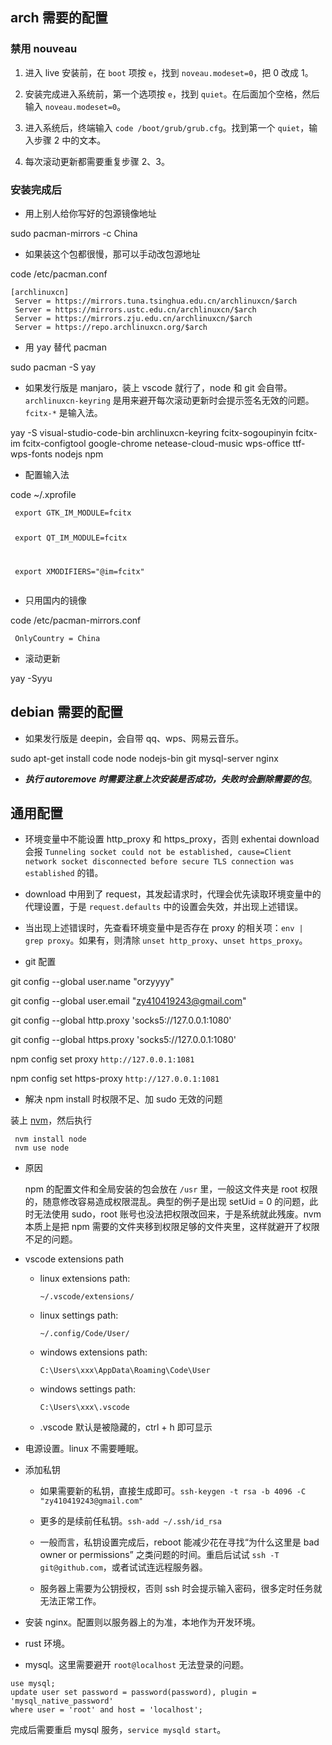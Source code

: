 <h2 id="arch-需要的配置">arch 需要的配置</h2>
<h3 id="禁用-nouveau">禁用 nouveau</h3>
<ol>
<li><p>进入 live 安装前，在 <code>boot</code> 项按 <code>e</code>，找到 <code>noveau.modeset=0</code>，把 0 改成 1。</p>
</li>
<li><p>安装完成进入系统前，第一个选项按 <code>e</code>，找到 <code>quiet</code>。在后面加个空格，然后输入 <code>noveau.modeset=0</code>。</p>
</li>
<li><p>进入系统后，终端输入 <code>code /boot/grub/grub.cfg</code>。找到第一个 <code>quiet</code>，输入步骤 2 中的文本。</p>
</li>
<li><p>每次滚动更新都需要重复步骤 2、3。</p>
</li>
</ol>
<h3 id="安装完成后">安装完成后</h3>
<ul>
<li>用上别人给你写好的包源镜像地址</li>
</ul>
<p> sudo pacman-mirrors -c China</p>
<ul>
<li>如果装这个包都很慢，那可以手动改包源地址</li>
</ul>
<p> code /etc/pacman.conf</p>
<pre><code class="language-bash">[archlinuxcn]
 Server = https://mirrors.tuna.tsinghua.edu.cn/archlinuxcn/$arch
 Server = https://mirrors.ustc.edu.cn/archlinuxcn/$arch
 Server = https://mirrors.zju.edu.cn/archlinuxcn/$arch
 Server = https://repo.archlinuxcn.org/$arch
</code></pre>
<ul>
<li>用 yay 替代 pacman</li>
</ul>
<p> sudo pacman -S yay</p>
<ul>
<li>如果发行版是 manjaro，装上 vscode 就行了，node 和 git 会自带。<code>archlinuxcn-keyring</code> 是用来避开每次滚动更新时会提示签名无效的问题。<code>fcitx-*</code> 是输入法。</li>
</ul>
<p> yay -S visual-studio-code-bin archlinuxcn-keyring fcitx-sogoupinyin fcitx-im fcitx-configtool google-chrome netease-cloud-music wps-office ttf-wps-fonts nodejs npm</p>
<ul>
<li>配置输入法</li>
</ul>
<p> code ~/.xprofile</p>
<pre><code class="language-bash"> export GTK_IM_MODULE=fcitx

<p> export QT_IM_MODULE=fcitx</p>
<p> export XMODIFIERS=&quot;@im=fcitx&quot;
</code></pre></p>
<ul>
<li>只用国内的镜像</li>
</ul>
<p> code /etc/pacman-mirrors.conf</p>
<pre><code class="language-bash"> OnlyCountry = China
</code></pre>
<ul>
<li>滚动更新</li>
</ul>
<p> yay -Syyu</p>
<h2 id="debian-需要的配置">debian 需要的配置</h2>
<ul>
<li>如果发行版是 deepin，会自带 qq、wps、网易云音乐。</li>
</ul>
<p> sudo apt-get install code node nodejs-bin git mysql-server nginx</p>
<ul>
<li><b><em>执行 autoremove 时需要注意上次安装是否成功，失败时会删除需要的包</em></b>。</li>
</ul>
<h2 id="通用配置">通用配置</h2>
<ul>
<li><p>环境变量中不能设置 http_proxy 和 https_proxy，否则 exhentai download 会报 <code>Tunneling socket could not be established, cause=Client network socket disconnected before secure TLS connection was established</code> 的错。</p>
</li>
<li><p>download 中用到了 request，其发起请求时，代理会优先读取环境变量中的代理设置，于是 <code>request.defaults</code> 中的设置会失效，并出现上述错误。</p>
</li>
<li><p>当出现上述错误时，先查看环境变量中是否存在 proxy 的相关项：<code>env | grep proxy</code>。如果有，则清除 <code>unset http_proxy</code>、<code>unset https_proxy</code>。</p>
</li>
<li><p>git 配置</p>
</li>
</ul>
<p> git config --global user.name &quot;orzyyyy&quot;</p>
<p> git config --global user.email &quot;<a href="mailto:&#x7a;&#121;&#x34;&#49;&#48;&#x34;&#49;&#57;&#50;&#x34;&#x33;&#x40;&#103;&#109;&#x61;&#105;&#108;&#x2e;&#x63;&#x6f;&#x6d;">&#x7a;&#121;&#x34;&#49;&#48;&#x34;&#49;&#57;&#50;&#x34;&#x33;&#x40;&#103;&#109;&#x61;&#105;&#108;&#x2e;&#x63;&#x6f;&#x6d;</a>&quot;</p>
<p> git config --global http.proxy &#39;socks5://127.0.0.1:1080&#39;</p>
<p> git config --global https.proxy &#39;socks5://127.0.0.1:1080&#39;</p>
<p> npm config set proxy <code>http://127.0.0.1:1081</code></p>
<p> npm config set https-proxy <code>http://127.0.0.1:1081</code></p>
<ul>
<li>解决 npm install 时权限不足、加 sudo 无效的问题</li>
</ul>
<p> 装上 <a href="https://github.com/nvm-sh/nvm#install--update-script">nvm</a>，然后执行</p>
<pre><code class="language-bash"> nvm install node
 nvm use node
</code></pre>
<ul>
<li><p>原因</p>
<p>npm 的配置文件和全局安装的包会放在 <code>/usr</code> 里，一般这文件夹是 root 权限的，随意修改容易造成权限混乱。典型的例子是出现 setUid = 0 的问题，此时无法使用 sudo，root 账号也没法把权限改回来，于是系统就此残废。nvm 本质上是把 npm 需要的文件夹移到权限足够的文件夹里，这样就避开了权限不足的问题。</p>
</li>
<li><p>vscode extensions path</p>
<ul>
<li><p>linux extensions path:</p>
<p><code>~/.vscode/extensions/</code></p>
</li>
<li><p>linux settings path:</p>
<p><code>~/.config/Code/User/</code></p>
</li>
<li><p>windows extensions path:</p>
<p><code>C:\Users\xxx\AppData\Roaming\Code\User</code></p>
</li>
<li><p>windows settings path:</p>
<p><code>C:\Users\xxx\.vscode</code></p>
</li>
<li><p>.vscode 默认是被隐藏的，ctrl + h 即可显示</p>
</li>
</ul>
</li>
<li><p>电源设置。linux 不需要睡眠。</p>
</li>
<li><p>添加私钥</p>
<ul>
<li><p>如果需要新的私钥，直接生成即可。<code>ssh-keygen -t rsa -b 4096 -C &quot;zy410419243@gmail.com&quot;</code></p>
</li>
<li><p>更多的是续前任私钥。<code>ssh-add ~/.ssh/id_rsa</code></p>
</li>
<li><p>一般而言，私钥设置完成后，reboot 能减少花在寻找“为什么这里是 bad owner or permissions” 之类问题的时间。重启后试试 <code>ssh -T git@github.com</code>，或者试试连远程服务器。</p>
</li>
<li><p>服务器上需要为公钥授权，否则 ssh 时会提示输入密码，很多定时任务就无法正常工作。</p>
</li>
</ul>
</li>
<li><p>安装 nginx。配置则以服务器上的为准，本地作为开发环境。</p>
</li>
<li><p>rust 环境。</p>
</li>
<li><p>mysql。这里需要避开 <code>root@localhost</code> 无法登录的问题。</p>
</li>
</ul>
<pre><code class="language-sql">use mysql;
update user set password = password(password), plugin = &#39;mysql_native_password&#39;
where user = &#39;root&#39; and host = &#39;localhost&#39;;
</code></pre>
<p> 完成后需要重启 mysql 服务，<code>service mysqld start</code>。</p>
